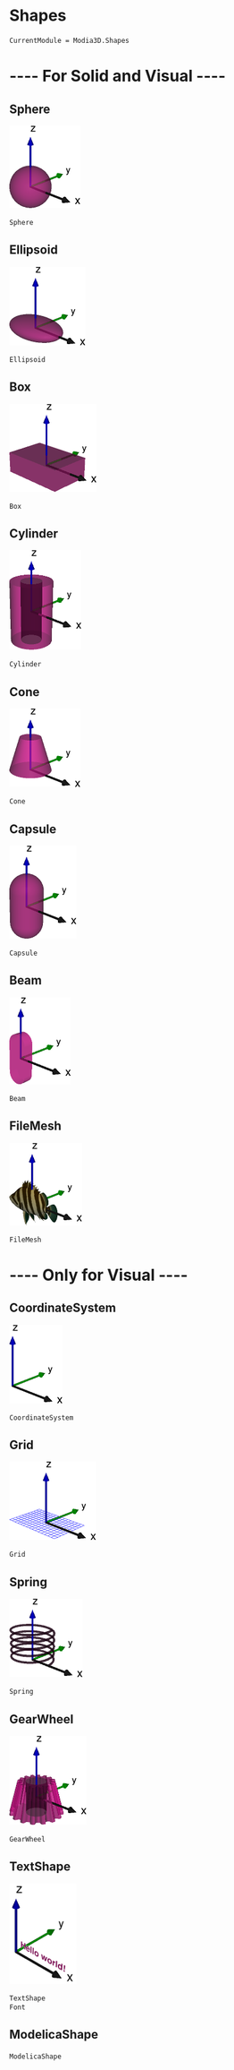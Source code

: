# Shapes

```@meta
CurrentModule = Modia3D.Shapes
```


# ---- For Solid and Visual ----

## Sphere

![Sphere](../../resources/images/shape_Sphere.png)

```@docs
Sphere
```


## Ellipsoid

![Ellipsoid](../../resources/images/shape_Ellipsoid.png)

```@docs
Ellipsoid
```


## Box

![Box](../../resources/images/shape_Box.png)

```@docs
Box
```

## Cylinder

![Cylinder](../../resources/images/shape_Cylinder.png)

```@docs
Cylinder
```

## Cone

![Cone](../../resources/images/shape_Cone.png)

```@docs
Cone
```

## Capsule

![Capsule](../../resources/images/shape_Capsule.png)

```@docs
Capsule
```

## Beam

![Beam](../../resources/images/shape_Beam.png)

```@docs
Beam
```

## FileMesh

![FileMesh](../../resources/images/shape_FileMesh.png)

```@docs
FileMesh
```


# ---- Only for Visual ----


## CoordinateSystem

![CoordinateSystem](../../resources/images/shape_CoordinateSystem.png)

```@docs
CoordinateSystem
```

## Grid

![Grid](../../resources/images/shape_Grid.png)

```@docs
Grid
```

## Spring

![Spring](../../resources/images/shape_Spring.png)

```@docs
Spring
```

## GearWheel

![GearWheel](../../resources/images/shape_GearWheel.png)

```@docs
GearWheel
```

## TextShape

![TextShape](../../resources/images/shape_Text.png)

```@docs
TextShape
Font
```

## ModelicaShape

```@docs
ModelicaShape
```
